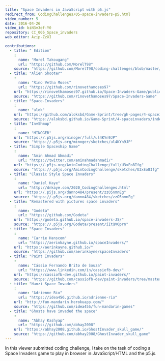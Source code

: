 ```yaml
---
title: "Space Invaders in JavaScript with p5.js"
redirect_from: CodingChallenges/05-space-invaders-p5.html
video_number: 5
date: 2016-04-26
video_id: biN3v3ef-Y0
repository: CC_005_Space_invaders
web_editor: Azip-ZzXI

contributions:
  - title: " Edition"
    :
      name: "Morel Takougang"
      url: "https://github.com/MorelT98"
    source: "https://github.com/MorelT98/coding-challenges/blob/master/005_space_invaders.py"
  - title: "Alien Shooter"
    :
      name: "Rino Vetha Moses"
      url: "https://github.com/rinovethamoses97"
    url: "https://rinovethamoses97.github.io/Space-Invaders-Game/public/index.html"
    source: "https://github.com/rinovethamoses97/Space-Invaders-Game"
  - title: "Space-Invaders"
    :
      name: "alok"
    url: "https://github.com/aloksbd/Game-Sprint/tree/gh-pages/4-spaceinvaders"
    source: "https://aloksbd.github.io/Game-Sprint/4-spaceinvaders/index.html"
  - title: "InvShmup"
    :
      name: "MINOGER"
    url: "https://.p5js.org/minoger/full/ul4KYn9JP"
    source: "https://.p5js.org/minoger/sketches/ul4KYn9JP"
  - title: "Simple Spaceship Game"
    :
      name: "Amin Ahmad Ahmadi"
      url: "https://twitter.com/aminahmadahmadi/"
    url: "https://.p5js.org/AminCodingChallenge/full/U3xEo8Ifg"
    source: "https://.p5js.org/AminCodingChallenge/sketches/U3xEo8Ifg"
  - title: "Classic Style Space Invaders"
    :
      name: "Daniel Kaye"
      url: "http://dnkaye.com/2020_CodingChallenges.html"
    url: "https://.p5js.org/danno484/present/zzO5nmnEg"
    source: "https://.p5js.org/danno484/sketches/zzO5nmnEg"
  - title: "Remastered with pictures space invaders"
    :
      name: "Godeta"
      url: "https://github.com/Godeta"
    url: "https://godeta.github.io/space-invaders-JS/"
    source: "https://.p5js.org/Godeta/present/iItQVOprn"
  - title: "Space Invaders"
    :
      name: "Carrie Hanscom"
      url: "https://aerinkayne.github.io/spaceInvaders/"
    url: "https://aerinkayne.github.io/"
    source: "https://github.com/aerinkayne/spaceInvaders"
  - title: "Paint Invaders"
    :
      name: "Cássio Fernando Brito de Souza"
      url: "https://www.linkedin.com/in/cassiofb-dev/"
    url: "https://cassiofb-dev.github.io/paint-invaders/"
    source: "https://github.com/cassiofb-dev/paint-invaders/tree/master"
  - title: "Hanzi Space Invaders"
    :
      name: "Adrienne Rio"
      url: "https://idea456.github.io/adrienne-rio"
    url: "http://fun-mandarin.herokuapp.com/"
    source: "https://github.com/idea456/fun-mandarin-games"
  - title: "Ghosts have invaded the space"
    :
      name: "Abhay Kashyap"
      url: "https://github.com/abhay2008"
    url: "https://abhay2008.github.io/GhostInvader_skull_game/"
    source: "https://github.com/abhay2008/GhostInvader_skull_game"
---
```


In this viewer submitted coding challenge, I take on the task of coding a Space Invaders game to play in browser in JavaScript/HTML and the p5.js.
